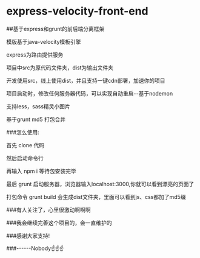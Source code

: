 # express-velocity-front-end

##基于express和grunt的前后端分离框架

模版基于java-velocity模板引擎

express为路由提供服务

项目中src为原代码文件夹，dist为输出文件夹

开发使用src，线上使用dist，并且支持一键cdn部署，加速你的项目

项目启动时，修改任何服务器代码，可以实现自动重启--基于nodemon

支持less，sass精灵小图片

基于grunt md5 打包合并

###怎么使用:

首先 clone 代码

然后启动命令行

再输入 npm i 等待包安装完毕

最后 grunt 启动服务器，浏览器输入localhost:3000,你就可以看到漂亮的页面了

打包命令 grunt build  会生成dist文件夹，里面可以看到js、css都加了md5缀

###有人关注了，心里很激动啊啊啊

###我会继续完善这个项目的，会一直维护的

###感谢大家支持!

###------Nobody:point_up::point_up::point_up: